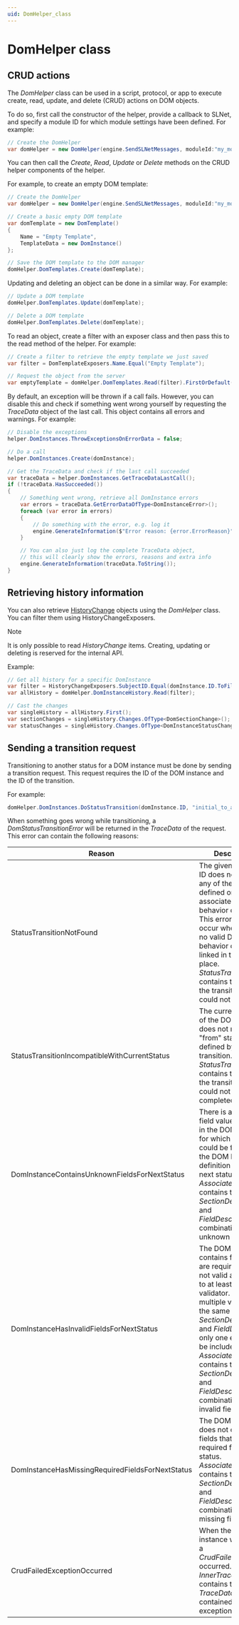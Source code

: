 ```yaml
---
uid: DomHelper_class
---
```


# DomHelper class

## CRUD actions

The *DomHelper* class can be used in a script, protocol, or app to execute create, read, update, and delete (CRUD) actions on DOM objects.

To do so, first call the constructor of the helper, provide a callback to SLNet, and specify a module ID for which module settings have been defined. For example:

```csharp
// Create the DomHelper
var domHelper = new DomHelper(engine.SendSLNetMessages, moduleId:"my_module");
```

You can then call the *Create*, *Read*, *Update* or *Delete* methods on the CRUD helper components of the helper.

For example, to create an empty DOM template:

```csharp
// Create the DomHelper
var domHelper = new DomHelper(engine.SendSLNetMessages, moduleId:"my_module");

// Create a basic empty DOM template
var domTemplate = new DomTemplate()
{
    Name = "Empty Template",
    TemplateData = new DomInstance()
};

// Save the DOM template to the DOM manager
domHelper.DomTemplates.Create(domTemplate);
```

Updating and deleting an object can be done in a similar way. For example:

```csharp
// Update a DOM template
domHelper.DomTemplates.Update(domTemplate);

// Delete a DOM template
domHelper.DomTemplates.Delete(domTemplate);
```

To read an object, create a filter with an exposer class and then pass this to the read method of the helper. For example:

```csharp
// Create a filter to retrieve the empty template we just saved
var filter = DomTemplateExposers.Name.Equal("Empty Template");

// Request the object from the server
var emptyTemplate = domHelper.DomTemplates.Read(filter).FirstOrDefault();
```

By default, an exception will be thrown if a call fails. However, you can disable this and check if something went wrong yourself by requesting the *TraceData* object of the last call. This object contains all errors and warnings. For example:

```csharp
// Disable the exceptions
helper.DomInstances.ThrowExceptionsOnErrorData = false;

// Do a call
helper.DomInstances.Create(domInstance);

// Get the TraceData and check if the last call succeeded
var traceData = helper.DomInstances.GetTraceDataLastCall();
if (!traceData.HasSucceeded())
{
    // Something went wrong, retrieve all DomInstance errors
    var errors = traceData.GetErrorDataOfType<DomInstanceError>();
    foreach (var error in errors)
    {
        // Do something with the error, e.g. log it
        engine.GenerateInformation($"Error reason: {error.ErrorReason}");
    }

    // You can also just log the complete TraceData object,
    // this will clearly show the errors, reasons and extra info
    engine.GenerateInformation(traceData.ToString());
}
```

<!-- Add Xref to error data types and error reasons? -->

## Retrieving history information

You can also retrieve [HistoryChange](wref:DOM_history#historychange) objects using the *DomHelper* class. You can filter them using HistoryChangeExposers.

> [!NOTE]
> It is only possible to read *HistoryChange* items. Creating, updating or deleting is reserved for the internal API.

Example:

```csharp
// Get all history for a specific DomInstance
var filter = HistoryChangeExposers.SubjectID.Equal(domInstance.ID.ToFileFriendlyString());
var allHistory = domHelper.DomInstanceHistory.Read(filter);

// Cast the changes
var singleHistory = allHistory.First();
var sectionChanges = singleHistory.Changes.OfType<DomSectionChange>();
var statusChanges = singleHistory.Changes.OfType<DomInstanceStatusChange>();
```

## Sending a transition request

Transitioning to another status for a DOM instance must be done by sending a transition request. This request requires the ID of the DOM instance and the ID of the transition.

For example:

```csharp
domHelper.DomInstances.DoStatusTransition(domInstance.ID, "initial_to_acceptance");
```

When something goes wrong while transitioning, a *DomStatusTransitionError* will be returned in the *TraceData* of the request. This error can contain the following reasons:

| Reason | Description |
|--|--|
| StatusTransitionNotFound | The given transition ID does not match any of the IDs defined on the associated DOM behavior definition. This error can also occur when there is no valid DOM behavior definition linked in the first place. *StatusTransitionId* contains the ID of the transition that could not be found. |
| StatusTransitionIncompatibleWithCurrentStatus | The current status of the DOM instance does not match the "from" status defined by the transition. *StatusTransitionId* contains the ID of the transition that could not be completed. |
| DomInstanceContainsUnknownFieldsForNextStatus | There is at least one field value defined in the DOM instance for which no link could be found in the DOM behavior definition for the next status. *AssociatedFields* contains the *SectionDefinitionID* and *FieldDescriptorID* combinations of the unknown fields. |
| DomInstanceHasInvalidFieldsForNextStatus | The DOM instance contains fields that are required but are not valid according to at least one validator. If there are multiple values for the same *SectionDefinition* and *FieldDescriptor*, only one entry will be included. *AssociatedFields* contains the *SectionDefinitionID* and *FieldDescriptorID* combinations of the invalid fields |
| DomInstanceHasMissingRequiredFieldsForNextStatus | The DOM instance does not contain all fields that are required for the next status. *AssociatedFields* contains the *SectionDefinitionID* and *FieldDescriptorID* combinations of the missing fields |
| CrudFailedExceptionOccurred | When the DOM instance was saved, a *CrudFailedException* occurred. *InnerTraceData* contains the *TraceData* contained in the exception. |
